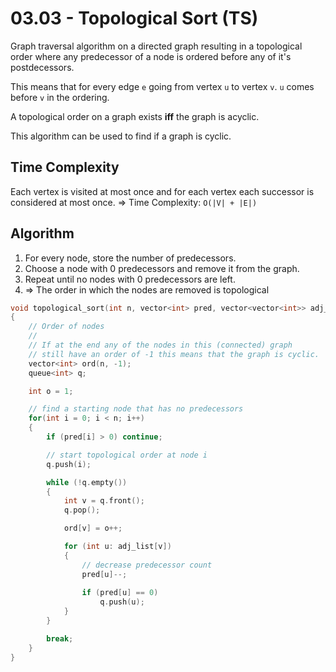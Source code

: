 # 03.03 - Topological Sort (TS)
Graph traversal algorithm on a directed graph resulting in a topological order where any predecessor of a node is ordered before any of it's postdecessors.

This means that for every edge `e` going from vertex `u` to vertex `v`. `u` comes before `v` in the ordering.

A topological order on a graph exists **iff** the graph is acyclic.

This algorithm can be used to find if a graph is cyclic.

## Time Complexity
Each vertex is visited at most once and for each vertex each successor is considered at most once. => Time Complexity: `O(|V| + |E|)`

## Algorithm
1. For every node, store the number of predecessors.
2. Choose a node with 0 predecessors and remove it from the graph.
3. Repeat until no nodes with 0 predecessors are left.
4. => The order in which the nodes are removed is topological

```c++
void topological_sort(int n, vector<int> pred, vector<vector<int>> adj_list)
{
    // Order of nodes
    //
    // If at the end any of the nodes in this (connected) graph
    // still have an order of -1 this means that the graph is cyclic.
    vector<int> ord(n, -1);
    queue<int> q;

    int o = 1;

    // find a starting node that has no predecessors
    for(int i = 0; i < n; i++)
    {
        if (pred[i] > 0) continue;

        // start topological order at node i
        q.push(i);

        while (!q.empty()) 
        {
            int v = q.front();
            q.pop();

            ord[v] = o++;

            for (int u: adj_list[v])
            {
                // decrease predecessor count
                pred[u]--;
                
                if (pred[u] == 0)
                    q.push(u);
            }
        }

        break;
    }
}
```